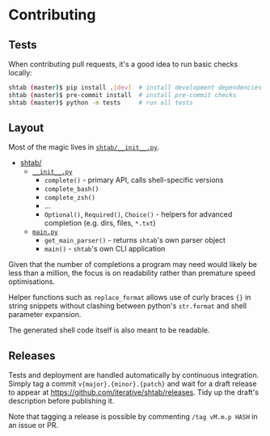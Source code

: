 # Contributing

## Tests

When contributing pull requests, it's a good idea to run basic checks locally:

```bash
shtab (master)$ pip install .[dev]  # install development dependencies
shtab (master)$ pre-commit install  # install pre-commit checks
shtab (master)$ python -m tests     # run all tests
```

## Layout

Most of the magic lives in [`shtab/__init__.py`](./shtab/__init__.py).

- [shtab/](./shtab/)
  - [`__init__.py`](./shtab/__init__.py)
    - `complete()` - primary API, calls shell-specific versions
    - `complete_bash()`
    - `complete_zsh()`
    - ...
    - `Optional()`, `Required()`, `Choice()` - helpers for advanced completion
      (e.g. dirs, files, `*.txt`)
  - [`main.py`](./shtab/main.py)
    - `get_main_parser()` - returns `shtab`'s own parser object
    - `main()` - `shtab`'s own CLI application

Given that the number of completions a program may need would likely be less
than a million, the focus is on readability rather than premature speed
optimisations.

Helper functions such as `replace_format` allows use of curly braces `{}` in
string snippets without clashing between python's `str.format` and shell
parameter expansion.

The generated shell code itself is also meant to be readable.

## Releases

Tests and deployment are handled automatically by continuous integration. Simply
tag a commit `v{major}.{minor}.{patch}` and wait for a draft release to appear
at <https://github.com/iterative/shtab/releases>. Tidy up the draft's
description before publishing it.

Note that tagging a release is possible by commenting `/tag vM.m.p HASH` in an
issue or PR.
